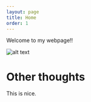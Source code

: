 ```yaml
---
layout: page
title: Home
order: 1
---
```


Welcome to my webpage!!

![alt text][logo]

[logo]: https://github.com/BorisFouotsa/BorisFouotsa.github.io/pictures/Boris.jpg

# Other thoughts

This is nice.

